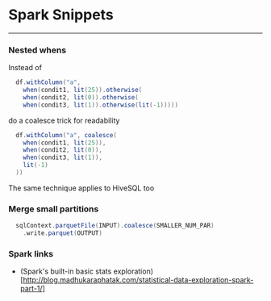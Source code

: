 # Spark Snippets

---


### Nested whens

Instead of 

```scala
  df.withColumn("a", 
    when(condit1, lit(25)).otherwise(
    when(condit2, lit(0)).otherwise(
    when(condit3, lit(1)).otherwise(lit(-1)))))
```

do a coalesce trick for readability

```scala
  df.withColumn("a", coalesce(
    when(condit1, lit(25)),
    when(condit2, lit(0)),
    when(condit3, lit(1)),
    lit(-1)
  ))
```

The same technique applies to HiveSQL too


### Merge small partitions 

```scala
  sqlContext.parquetFile(INPUT).coalesce(SMALLER_NUM_PAR)
    .write.parquet(OUTPUT)
```

### Spark links

- (Spark's built-in basic stats exploration)[http://blog.madhukaraphatak.com/statistical-data-exploration-spark-part-1/]

